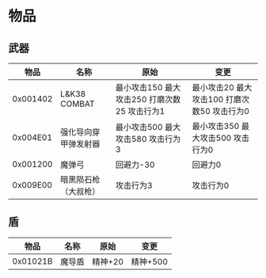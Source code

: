 # 物品

## 武器

| 物品 | 名称 | 原始 | 变更 |
|---|---|---|---|
| 0x001402 | L&K38 COMBAT | 最小攻击150 最大攻击250 打磨次数25 攻击行为1 | 最小攻击20 最大攻击100 打磨次数50 攻击行为0 |
| 0x004E01 | 强化导向穿甲弹发射器 | 最小攻击500 最大攻击580 攻击行为3 | 最小攻击350 最大攻击500 攻击行为0 |
| 0x001200 | 魔弹弓 | 回避力-30 | 回避力0 |
| 0x009E00 | 暗黑陨石枪（大叔枪） | 攻击行为3 | 攻击行为0 |


## 盾

| 物品 | 名称 | 原始 | 变更 |
|---|---|---|---|
| 0x01021B | 魔导盾 | 精神+20 | 精神+500 |


